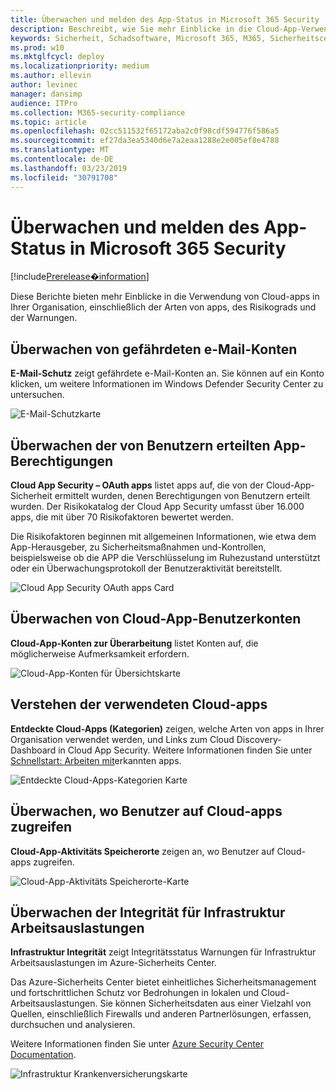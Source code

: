 ```yaml
---
title: Überwachen und melden des App-Status in Microsoft 365 Security
description: Beschreibt, wie Sie mehr Einblicke in die Cloud-App-Verwendung in Ihrer Organisation erhalten.
keywords: Sicherheit, Schadsoftware, Microsoft 365, M365, Sicherheitscenter, Überwachung, Bericht, Apps
ms.prod: w10
ms.mktglfcycl: deploy
ms.localizationpriority: medium
ms.author: ellevin
author: levinec
manager: dansimp
audience: ITPro
ms.collection: M365-security-compliance
ms.topic: article
ms.openlocfilehash: 02cc511532f65172aba2c0f98cdf594776f586a5
ms.sourcegitcommit: ef27da3ea5340d6e7a2eaa1288e2e005ef8e4788
ms.translationtype: MT
ms.contentlocale: de-DE
ms.lasthandoff: 03/23/2019
ms.locfileid: "30791708"
---
```

# <a name="monitor-and-report-app-status-in-microsoft-365-security"></a>Überwachen und melden des App-Status in Microsoft 365 Security

[!include[Prerelease�information](prerelease.md)]

Diese Berichte bieten mehr Einblicke in die Verwendung von Cloud-apps in Ihrer Organisation, einschließlich der Arten von apps, des Risikograds und der Warnungen.

## <a name="monitor-email-accounts-at-risk"></a>Überwachen von gefährdeten e-Mail-Konten

**E-Mail-Schutz** zeigt gefährdete e-Mail-Konten an. Sie können auf ein Konto klicken, um weitere Informationen im Windows Defender Security Center zu untersuchen.

![E-Mail-Schutzkarte](./media/security-docs/email-protection.png)

## <a name="monitor-app-permissions-granted-by-users"></a>Überwachen der von Benutzern erteilten App-Berechtigungen

**Cloud App Security – OAuth apps** listet apps auf, die von der Cloud-App-Sicherheit ermittelt wurden, denen Berechtigungen von Benutzern erteilt wurden. Der Risikokatalog der Cloud App Security umfasst über 16.000 apps, die mit über 70 Risikofaktoren bewertet werden.

Die Risikofaktoren beginnen mit allgemeinen Informationen, wie etwa dem App-Herausgeber, zu Sicherheitsmaßnahmen und-Kontrollen, beispielsweise ob die APP die Verschlüsselung im Ruhezustand unterstützt oder ein Überwachungsprotokoll der Benutzeraktivität bereitstellt.

![Cloud App Security OAuth apps Card](./media/security-docs/cloud-app-security-oauth-apps.png)

## <a name="monitor-cloud-app-user-accounts"></a>Überwachen von Cloud-App-Benutzerkonten

**Cloud-App-Konten zur Überarbeitung** listet Konten auf, die möglicherweise Aufmerksamkeit erfordern.

![Cloud-App-Konten für Übersichtskarte](./media/security-docs/cloud-app-accounts-for-review.png)

## <a name="understand-which-cloud-apps-are-used"></a>Verstehen der verwendeten Cloud-apps

**Entdeckte Cloud-Apps (Kategorien)** zeigen, welche Arten von apps in Ihrer Organisation verwendet werden, und Links zum Cloud Discovery-Dashboard in Cloud App Security. Weitere Informationen finden Sie unter [Schnellstart: Arbeiten mit](https://docs.microsoft.com/cloud-app-security/discovered-apps)erkannten apps.  

![Entdeckte Cloud-Apps-Kategorien Karte](./media/security-docs/discovered-cloud-apps-categories.png)

## <a name="monitor-where-users-access-cloud-apps"></a>Überwachen, wo Benutzer auf Cloud-apps zugreifen

**Cloud-App-Aktivitäts Speicherorte** zeigen an, wo Benutzer auf Cloud-apps zugreifen.

![Cloud-App-Aktivitäts Speicherorte-Karte](./media/security-docs/cloud-app-activity-locations.png)

## <a name="monitor-health-for-infrastructure-workloads"></a>Überwachen der Integrität für Infrastruktur Arbeitsauslastungen

**Infrastruktur Integrität** zeigt Integritätsstatus Warnungen für Infrastruktur Arbeitsauslastungen im Azure-Sicherheits Center.

Das Azure-Sicherheits Center bietet einheitliches Sicherheitsmanagement und fortschrittlichen Schutz vor Bedrohungen in lokalen und Cloud-Arbeitsauslastungen. Sie können Sicherheitsdaten aus einer Vielzahl von Quellen, einschließlich Firewalls und anderen Partnerlösungen, erfassen, durchsuchen und analysieren.

Weitere Informationen finden Sie unter [Azure Security Center Documentation](https://docs.microsoft.com/azure/security-center/).

![Infrastruktur Krankenversicherungskarte](./media/security-docs/infrastructure-health.png)
